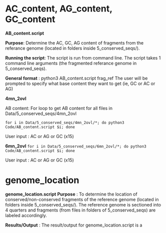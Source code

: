 # AC_content, AG_content, GC_content

**AB_content.script**

**Purpose**: Determine the AC, GC, AG content of fragments from the referance genome (located in folders inside 5_conserved_seqs/).

**Running the script**: The script is run from command line. The script takes 1 command line arguments (the fragmented referance genome in 
5_conserved_seqs). 

**General format** : python3 AB_content.script frag_ref 
The user will be prompted to specify what base content they want to get (ie, GC or AC or AG)

**4mn_2ovl**

AB content: For loop to get AB content for all files in Data/5_conserved_seqs/4mn_2ovl

`for i in Data/5_conserved_seqs/4mn_2ovl/*; do python3 Code/AB_content.script $i; done`

User input : AC or AG or GC (x15)

**6mn_2ovl**
`for i in Data/5_conserved_seqs/6mn_2ovl/*; do python3 Code/AB_content.script $i; done`

User input :  AC or AG or GC (x15)


# genome_location
**genome_location.script**
**Purpose** : To determine the location of conserved/non-conserved fragments of the reference genome (located in folders inside 5_conserved_seqs/). The reference genome is sectioned into 4 quarters and fragments (from files in folders of 5_conserved_seqs) are labeled accordingly. 

**Results/Output** : The result/output for genome_location.script is a 
 








